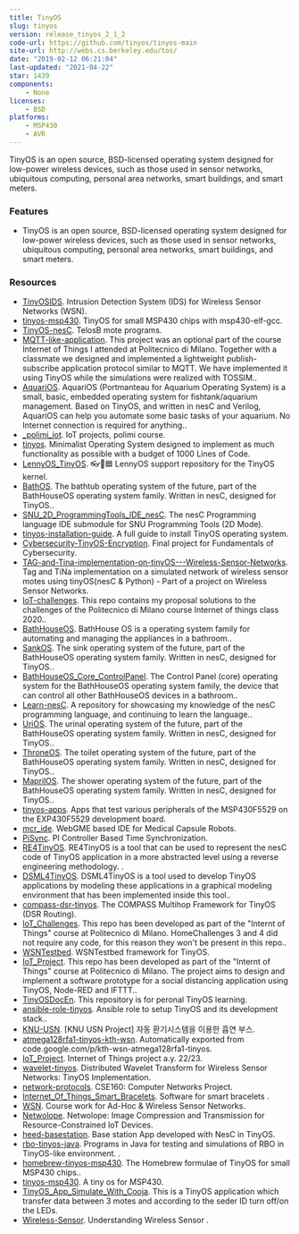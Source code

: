 ```yaml
---
title: TinyOS
slug: tinyos
version: release_tinyos_2_1_2
code-url: https://github.com/tinyos/tinyos-main
site-url: http://webs.cs.berkeley.edu/tos/
date: "2019-02-12 06:21:04"
last-updated: "2021-04-22"
star: 1439
components:
    - None
licenses:
    - BSD
platforms:
    - MSP430
    - AVR
---
```

TinyOS is an open source, BSD-licensed operating system designed for low-power wireless devices, such as those used in sensor networks, ubiquitous computing, personal area networks, smart buildings, and smart meters.

<!--more-->

### Features

- TinyOS is an open source, BSD-licensed operating system designed for low-power wireless devices, such as those used in sensor networks, ubiquitous computing, personal area networks, smart buildings, and smart meters.

### Resources
<!--github-projects-->
- [TinyOSIDS](https://github.com/ph4r05/TinyOSIDS). Intrusion Detection System (IDS) for Wireless Sensor Networks (WSN).
- [tinyos-msp430](https://github.com/tgtakaoka/tinyos-msp430). TinyOS for small MSP430 chips with msp430-elf-gcc.
- [TinyOS-nesC](https://github.com/nivu/TinyOS-nesC). TelosB mote programs.
- [MQTT-like-application](https://github.com/AntoineLeCalvez/MQTT-like-application). This project was an optional part of the course Internet of Things I attended at Politecnico di Milano. Together with a classmate we designed and implemented a lightweight publish-subscribe application protocol similar to MQTT. We have implemented it using TinyOS while the simulations were realized with TOSSIM..
- [AquariOS](https://github.com/seanpm2001/AquariOS). AquariOS (Portmanteau for Aquarium Operating System) is a small, basic, embedded operating system for fishtank/aquarium management. Based on TinyOS, and written in nesC and Verilog, AquariOS can help you automate some basic tasks of your aquarium. No Internet connection is required for anything..
- [_polimi_iot](https://github.com/hivaamiri/_polimi_iot). IoT projects, polimi course.
- [tinyos](https://github.com/collinsmichael/tinyos). Minimalist Operating System designed to implement as much functionality as possible with a budget of 1000 Lines of Code.
- [LennyOS_TinyOS](https://github.com/seanpm2001/LennyOS_TinyOS). 👓️🔵️🟦️ LennyOS support repository for the TinyOS kernel.
- [BathOS](https://github.com/seanpm2001/BathOS). The bathtub operating system of the future, part of the BathHouseOS operating system family. Written in nesC, designed for TinyOS..
- [SNU_2D_ProgrammingTools_IDE_nesC](https://github.com/seanpm2001/SNU_2D_ProgrammingTools_IDE_nesC). The nesC Programming language IDE submodule for SNU Programming Tools (2D Mode).
- [tinyos-installation-guide](https://github.com/husseinmarah/tinyos-installation-guide). A full guide to install TinyOS operating system.
- [Cybersecurity-TinyOS-Encryption](https://github.com/cgreen18/Cybersecurity-TinyOS-Encryption). Final project for Fundamentals of Cybersecurity.
- [TAG-and-Tina-implementation-on-tinyOS---Wireless-Sensor-Networks](https://github.com/parisgiakoum/TAG-and-Tina-implementation-on-tinyOS---Wireless-Sensor-Networks). Tag and TiNa implementation on a simulated network of wireless sensor motes using tinyOS(nesC & Python) - Part of a project on Wireless Sensor Networks.
- [IoT-challenges](https://github.com/RobertoBochet/IoT-challenges). This repo contains my proposal solutions to the challenges of the Politecnico di Milano course Internet of things class 2020..
- [BathHouseOS](https://github.com/seanpm2001/BathHouseOS). BathHouse OS is a operating system family for automating and managing the appliances in a bathroom..
- [SankOS](https://github.com/seanpm2001/SankOS). The sink operating system of the future, part of the BathHouseOS operating system family. Written in nesC, designed for TinyOS..
- [BathHouseOS_Core_ControlPanel](https://github.com/seanpm2001/BathHouseOS_Core_ControlPanel). The Control Panel (core) operating system for the BathHouseOS operating system family, the device that can control all other BathHouseOS devices in a bathroom..
- [Learn-nesC](https://github.com/seanpm2001/Learn-nesC). A repository for showcasing my knowledge of the nesC programming language, and continuing to learn the language..
- [UriOS](https://github.com/seanpm2001/UriOS). The urinal operating system of the future, part of the BathHouseOS operating system family. Written in nesC, designed for TinyOS..
- [ThroneOS](https://github.com/seanpm2001/ThroneOS). The toilet operating system of the future, part of the BathHouseOS operating system family. Written in nesC, designed for TinyOS..
- [MaprilOS](https://github.com/seanpm2001/MaprilOS). The shower operating system of the future, part of the BathHouseOS operating system family. Written in nesC, designed for TinyOS..
- [tinyos-apps](https://github.com/pillforge/tinyos-apps). Apps that test various peripherals of the MSP430F5529 on the EXP430F5529 development board.
- [mcr_ide](https://github.com/pillforge/mcr_ide). WebGME based IDE for Medical Capsule Robots.
- [PiSync](https://github.com/sinanyil81/PiSync). PI Controller Based Time Synchronization.
- [RE4TinyOS](https://github.com/husseinmarah/RE4TinyOS). RE4TinyOS is a tool that can be used to represent the nesC code of TinyOS application in a more abstracted level using a reverse engineering methodology. .
- [DSML4TinyOS](https://github.com/husseinmarah/DSML4TinyOS). DSML4TinyOS is a tool used to develop TinyOS applications by modeling these applications in a graphical modeling environment that has been implemented inside this tool..
- [compass-dsr-tinyos](https://github.com/jryans/compass-dsr-tinyos). The COMPASS Multihop Framework for TinyOS (DSR Routing).
- [IoT_Challenges](https://github.com/TheFalco/IoT_Challenges). This repo has been developed as part of the "Internt of Things" course at Politecnico di Milano. HomeChallenges 3 and 4 did not require any code, for this reason they won't be present in this repo..
- [WSNTestbed](https://github.com/ph4r05/WSNTestbed). WSNTestbed framework for TinyOS.
- [IoT_Project](https://github.com/TheFalco/IoT_Project). This repo has been developed as part of the "Internt of Things" course at Politecnico di Milano. The project aims to design and implement a software prototype for a social distancing application using TinyOS, Node-RED and IFTTT..
- [TinyOSDocEn](https://github.com/mlbo/TinyOSDocEn). This repository is for peronal TinyOS learning.
- [ansible-role-tinyos](https://github.com/wedi/ansible-role-tinyos). Ansible role to setup TinyOS and its development stack..
- [KNU-USN](https://github.com/JihunDev/KNU-USN). [KNU USN Project] 자동 환기시스템을 이용한 흡연 부스.
- [atmega128rfa1-tinyos-kth-wsn](https://github.com/alpsayin/atmega128rfa1-tinyos-kth-wsn). Automatically exported from code.google.com/p/kth-wsn-atmega128rfa1-tinyos.
- [IoT_Project](https://github.com/giubbilo/IoT_Project). Internet of Things project a.y. 22/23.
- [wavelet-tinyos](https://github.com/jryans/wavelet-tinyos). Distributed Wavelet Transform for Wireless Sensor Networks: TinyOS Implementation.
- [network-protocols](https://github.com/brando209/network-protocols). CSE160: Computer Networks Project.
- [Internet_Of_Things_Smart_Bracelets](https://github.com/AGuadagno/Internet_Of_Things_Smart_Bracelets). Software for smart bracelets .
- [WSN](https://github.com/saikamat/WSN). Course work for Ad-Hoc & Wireless Sensor Networks.
- [Netwolope](https://github.com/sheikhomar/Netwolope). Netwolope: Image Compression and Transmission for Resource-Constrained IoT Devices.
- [heed-basestation](https://github.com/unicam-ssi-repo/heed-basestation). Base station App developed with NesC in TinyOS.
- [rbo-tinyos-java](https://github.com/bit-reversal/rbo-tinyos-java). Programs in Java for testing and simulations of RBO in TinyOS-like environment. .
- [homebrew-tinyos-msp430](https://github.com/tgtakaoka/homebrew-tinyos-msp430).  The Homebrew formulae of TinyOS for small MSP430 chips..
- [tinyos-msp430](https://github.com/akshay-dandekar/tinyos-msp430). A tiny os for MSP430.
- [TinyOS_App_Simulate_With_Cooja](https://github.com/SaeidRezaei90/TinyOS_App_Simulate_With_Cooja). This is a TinyOS application which transfer data between 3 motes and according to the seder ID turn off/on the LEDs.
- [Wireless-Sensor](https://github.com/sadiqsonalkar/Wireless-Sensor). Understanding Wireless Sensor .
